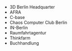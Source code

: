   * 3D Berlin Headquarter
  * AFRA
  * C-base
  * Chaos Computer Club Berlin
  * IN-Berlin
  * Raumfahrtagentur
  * Thinkfarm
  * Buchhandlung
